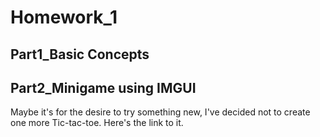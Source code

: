 # Homework_1

## Part1_Basic Concepts

## Part2_Minigame using IMGUI

Maybe it's for the desire to try something new, I've decided not to create one more Tic-tac-toe.
Here's the link to it.

